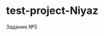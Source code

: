 # test-project-Niyaz
Задание №5

![<Image>](https://i0.wp.com/euro-pulse.ru/wp-content/uploads/2021/08/m_greg-rakozy-ompaz-dn-9i-unsplash.jpg)